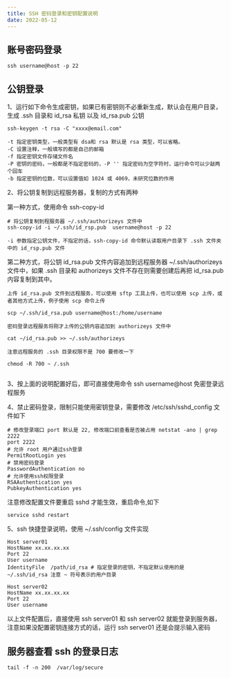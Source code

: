 ```yaml
---
title: SSH 密码登录和密钥配置说明
date: 2022-05-12
---
```


## 账号密码登录

```
ssh username@host -p 22
```

## 公钥登录

1、运行如下命令生成密钥，如果已有密钥则不必重新生成，默认会在用户目录，生成 .ssh 目录和 id_rsa 私钥 以及 id_rsa.pub 公钥

```
ssh-keygen -t rsa -C "xxxx@email.com"

-t 指定密钥类型，一般类型有 dsa和 rsa 默认是 rsa 类型，可以省略。
-C 设置注释，一般填写的都是自己的邮箱
-f 指定密钥文件存储文件名
-P 密钥的密码，一般都是不指定密码的，-P '' 指定密码为空字符时，运行命令可以少敲两个回车 
-b 指定密钥的位数，可以设置值如 1024 或 4069，未研究位数的作用

```
2、将公钥复制到远程服务器，复制的方式有两种

第一种方式，使用命令 ssh-copy-id

```
# 将公钥复制到程服务器 ~/.ssh/authorizeys 文件中
ssh-copy-id -i ~/.ssh/id_rsp.pub  username@host -p 22

-i 参数指定公钥文件，不指定的话，ssh-copy-id 命令默认读取用户目录下 .ssh 文件夹中的 id_rsp.pub 文件

```
第二种方式，将公钥 id_rsa.pub 文件内容追加到远程服务器 ~/.ssh/authorizeys 文件中，如果 .ssh 目录和 authorizeys 文件不存在则需要创建后再把 id_rsa.pub 内容复制到其中。 

```
上传 id_rsa.pub 文件到远程服务，可以使用 sftp 工具上传，也可以使用 scp 上传，或者其他方式上传，例子使用 scp 命令上传

scp ~/.ssh/id_rsa.pub username@host:/home/username   

密码登录远程服务将刚才上传的公钥内容追加到 authorizeys 文件中

cat ~/id_rsa.pub >> ~/.ssh/authorizeys

注意远程服务的 .ssh 目录权限不是 700 要修改一下

chmod -R 700 ~ /.ssh


```


3、按上面的说明配置好后，即可直接使用命令 ssh username@host 免密登录远程服务

4、禁止密码登录，限制只能使用密钥登录，需要修改 /etc/ssh/sshd_config 文件如下

```
# 修改登录端口 port 默认是 22, 修改端口前查看是否被占用 netstat -ano | grep 2222
port 2222
# 允许 root 用户通过ssh登录
PermitRootLogin yes
# 禁用密码登录
PasswordAuthentication no
# 允许使用ssh权限登录
RSAAuthentication yes
PubkeyAuthentication yes

```
注意修改配置文件要重启 sshd 才能生效，重启命令,如下

```
service sshd restart

```

5、ssh 快捷登录说明，使用 ~/.ssh/config 文件实现

```
Host server01
HostName xx.xx.xx.xx
Port 22
User username
IdentityFile  /path/id_rsa # 指定登录的密钥，不指定默认使用的是 ~/.ssh/id_rsa 注意 ~ 符号表示的用户目录

Host server02
HostName xx.xx.xx.xx
Port 22
User username

```
以上文件配置后，直接使用 ssh server01 和 ssh server02 就能登录到服务器，注意如果没配置密钥连接方式的话，运行 ssh server01 还是会提示输入密码

## 服务器查看 ssh 的登录日志

```
tail -f -n 200  /var/log/secure

```














